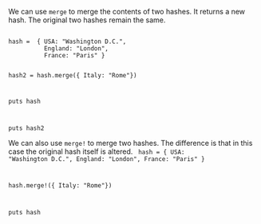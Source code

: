 We can use `merge` to merge the contents of two hashes.
It returns a new hash. The original two hashes remain the same.

<codeblock language="ruby" type="lesson">
<code>
hash =  { USA: "Washington D.C.",
          England: "London",
          France: "Paris" }

hash2 = hash.merge({ Italy: "Rome"})

puts hash

puts hash2
</code>
</codeblock>

We can also use `merge!` to merge two hashes.
The difference is that in this case the original hash itself is altered.
<codeblock language="ruby" type="lesson">
<code>
hash =  { USA: "Washington D.C.",
          England: "London",
          France: "Paris" }

hash.merge!({ Italy: "Rome"})

puts hash
</code>
</codeblock>
